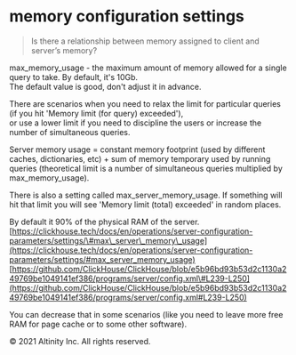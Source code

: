# memory configuration settings

> Is there a relationship between memory assigned to client and server’s memory?

max\_memory\_usage - the maximum amount of memory allowed for a single query to take. By default, it's 10Gb.  
The default value is good, don't adjust it in advance.

There are scenarios when you need to relax the limit for particular queries \(if you hit 'Memory limit \(for query\) exceeded'\),  
or use a lower limit if you need to discipline the users or increase the number of simultaneous queries.

Server memory usage = constant memory footprint \(used by different caches, dictionaries, etc\) + sum of memory temporary used by running queries \(theoretical limit is a number of simultaneous queries multiplied by max\_memory\_usage\).

There is also a setting called max\_server\_memory\_usage. If something will hit that limit you will see 'Memory limit \(total\) exceeded' in random places.

By default it 90% of the physical RAM of the server.  
[https://clickhouse.tech/docs/en/operations/server-configuration-parameters/settings/\#max\_server\_memory\_usage](https://clickhouse.tech/docs/en/operations/server-configuration-parameters/settings/#max_server_memory_usage)  
[https://github.com/ClickHouse/ClickHouse/blob/e5b96bd93b53d2c1130a249769be1049141ef386/programs/server/config.xml\#L239-L250](https://github.com/ClickHouse/ClickHouse/blob/e5b96bd93b53d2c1130a249769be1049141ef386/programs/server/config.xml#L239-L250)

You can decrease that in some scenarios \(like you need to leave more free RAM for page cache or to some other software\).

© 2021 Altinity Inc. All rights reserved.
